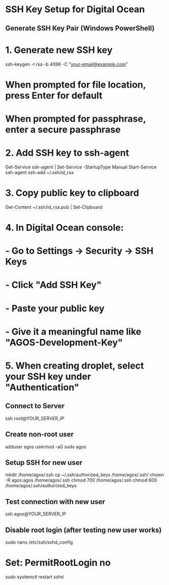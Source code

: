 # SSH Key Setup for Digital Ocean

## Generate SSH Key Pair (Windows PowerShell)

# 1. Generate new SSH key

ssh-keygen -t rsa -b 4096 -C "your-email@example.com"

# When prompted for file location, press Enter for default

# When prompted for passphrase, enter a secure passphrase

# 2. Add SSH key to ssh-agent

Get-Service ssh-agent | Set-Service -StartupType Manual
Start-Service ssh-agent
ssh-add ~/.ssh/id_rsa

# 3. Copy public key to clipboard

Get-Content ~/.ssh/id_rsa.pub | Set-Clipboard

# 4. In Digital Ocean console:

# - Go to Settings → Security → SSH Keys

# - Click "Add SSH Key"

# - Paste your public key

# - Give it a meaningful name like "AGOS-Development-Key"

# 5. When creating droplet, select your SSH key under "Authentication"

## Connect to Server

ssh root@YOUR_SERVER_IP

## Create non-root user

adduser agos
usermod -aG sudo agos

## Setup SSH for new user

mkdir /home/agos/.ssh
cp ~/.ssh/authorized_keys /home/agos/.ssh/
chown -R agos:agos /home/agos/.ssh
chmod 700 /home/agos/.ssh
chmod 600 /home/agos/.ssh/authorized_keys

## Test connection with new user

ssh agos@YOUR_SERVER_IP

## Disable root login (after testing new user works)

sudo nano /etc/ssh/sshd_config

# Set: PermitRootLogin no

sudo systemctl restart sshd
